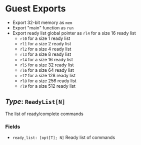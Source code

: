# Guest Exports

 - Export 32-bit memory as `mem`
 - Export "main" function as `run`
 - Export ready list global pointer as `rl4` for a size 16 ready list
   - `rl0` for a size 1 ready list
   - `rl1` for a size 2 ready list
   - `rl2` for a size 4 ready list
   - `rl3` for a size 8 ready list
   - `rl4` for a size 16 ready list
   - `rl5` for a size 32 ready list
   - `rl6` for a size 64 ready list
   - `rl7` for a size 128 ready list
   - `rl8` for a size 256 ready list
   - `rl9` for a size 512 ready list

## *Type*: `ReadyList[N]`

The list of ready/complete commands

### Fields

 - `ready_list: [opt[T]; N]` Ready list of commands
